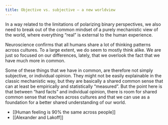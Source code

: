 ```yaml
---
title: Objective vs. subjective — a new worldview
---
```


In a way related to the limitations of polarizing binary perspectives, we also need to break out of the common mindset of a purely mechanistic view of the world, where everything “real” is external to the human experience.

Neuroscience confirms that all humans share a lot of thinking patterns across cultures. To a large extent, we do seem to mostly think alike. We are just so focused on our differences, lately, that we overlook the fact that we have much more in common.

Some of these things that we have in common, are therefore not simply subjective, or individual opinion. They might not be easily explainable in the classic mechanistic way, but they are basically a shared common sense that can at least be empirically and statistically “measured”. But the point here is that between “hard facts” and individual opinion, there is room for shared common sense that reaches across cultures and that we can use as a foundation for a better shared understanding of our world.

- [[Human feeling is 90% the same across people]]
- [[Alexander and Lakoff]]